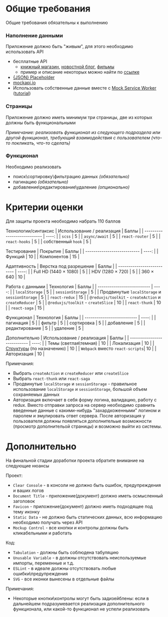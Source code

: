 # Общие требования

Общие требования обязательны к выполнению

### Наполнение данными

Приложение должно быть "живым", для этого необходимо использовать API

- бесплатные API
  - [книжный магазин](https://api.itbook.store/), [новостной блог](https://api.spaceflightnewsapi.net/v3/documentation#/), [фильмы](http://www.omdbapi.com/)
  - пример и описание некоторых можно найти по [ссылке](https://proglib.io/p/7-besplatnyh-api-o-kotoryh-nikto-ne-govorit-2020-12-07)
- [{JSON} Placeholder](https://jsonplaceholder.typicode.com/)
- [mockapi.io](https://mockapi.io/)
- Использовать собственные данные вместе с [Mock Service Worker](https://mswjs.io/) ([tutorial](https://github.com/ArtyomTalonchick/TeachMeSkills/blob/master/MSW.md))

### Страницы

Приложение должно иметь минимум три страницы, две из которых должны быть функциональными

*Примечание: реализовать функционал из следующего подраздела или другой функционал, требующий взаимодействия с пользователем (что-то покликать, что-то сделать)*

### Функционал

Необходимо реализовать 
- поиск\сортировку\фильтрацию данных *(обязательно)*
- пагинацию *(обязательно)*
- добавление\редактирование\удаление *(опционально)*

# Критерии оценки

Для защиты проекта необходимо набрать 110 баллов

Технологии/синтаксис
| Использование / реализация  | Баллы |
| --------------------------- | ----: |
| `scss`                      |    5  |
| `async/await`               |    5  |
| `react-router`              |    5  |
| `react-hooks`               |    5  |
| собственный `hook`          |    5  |

Тестирование
| Покрытие                    | Баллы |
| --------------------------- | ----: |
| Функций                     |    10 |
| Компонентов                 |    15 |

Адаптивность
| Верстка под разрешение     | Баллы |
| -------------------------- | ----: |
| Full HD (1440 × 1080)      |    5  |
| HDV (1280 × 720)           |    5  |
| 360 × 640                  |    10 |

Работа с данными
| Технология                 | Баллы |
| -------------------------- | ----: |
| `localStorage`             |    5  |
| `sessionStorage`           |    5  |
| Продвинутые `localStorage` и `sessionStorage` |    5  |
| `react-redux`              |    15 |
| `@reduxjs/toolkit` - `createAction` и `createReducer` |    5 |
| `@reduxjs/toolkit` - `createSlice` |    10 |
| `react-thunk`              |    10 |
| `react-saga`               |    15 |

Функционал
| Технология                 | Баллы |
| -------------------------- | ----: |
| пагинация                  |    5  |
| фильтр                     |    5  |
| сортировка                 |    5  |
| добавление                 |    5  |
| редактирование             |    5  |
| удаление                   |    5  |

Дополнительно
| Использование / реализация  | Баллы |
| --------------------------- | ----: |
| Темы (светлая\темная)           |    10 |
| Локализация                     |    10 |
| [Структуры](https://github.com/ArtyomTalonchick/TeachMeSkills/blob/master/Structures.md) (по назначению)       |    10 |
| `Webpack` вместо `react-scripts`|    10 |
| Авторизация                     |    10 |


Примечания:
- Выбрать `createAction` и `createReducer` или `createSlice`
- Выбрать `react-thunk` или `react-saga`
- Продвинутые `localStorage` и `sessionStorage` - правильное использование `localStorage` и `sessionStorage`, большой объем сохраняемых данных 
- Авторизация включает в себя форму логина, валидацию, работу с redux. Вместо отправки запроса на сервер необходимо сравнить введенные данные с какими-нибудь "захардкоженными" логином и паролем и эмулировать ответ сервера. После авторизация у пользователя должны появляться дополнительые возможности (просмотр дополнительой страницы) и возможно выйти из системы.


# Дополнительно

На финальной стадии доработки проекта обратите внимание на следующие нюансы

Проект:
- `Clear Console` - в консоли не должно быть ошибок, предупреждения и ваших логов
- `Document Title` - приложение(документ) должно иметь осмысленный заголовок
- `Favicon` - приложение(документ) должно иметь подходящее под тему иконку
- `Static Data` - не должно быть статических данных, всю информацию необходимо получать через API
- `Mockup Control` - все кнопки и контролы должны быть кликабельными и работать

Код:
- `Tabulation` - должны быть соблюдена табуляцию
- `Unusable Variable` - в должны отсутствовать неиспользуемые импорты, переменные и т.д.
- `ESLint` - в идеале должны отсутствовать любые ошибки\предупреждения
- `SVG` - все иконки вынесены в отдельные файлы


Примечания:
- Некоторые кнопки\контролы могут быть задизейблены: если в дальнейшем подразумевается реализация дополнительного функционала, или какой-то функционал не успели реализовать

